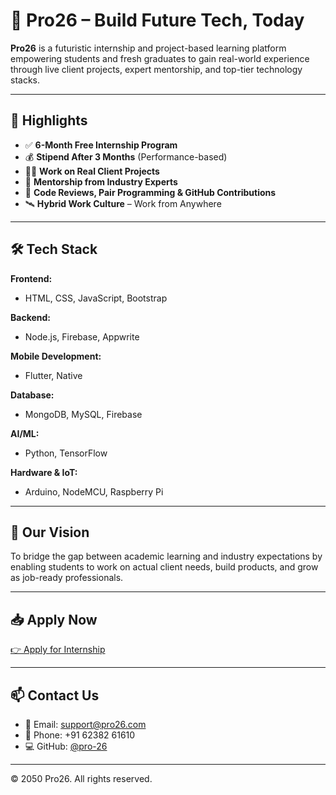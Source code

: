 # 🚀 Pro26 – Build Future Tech, Today

**Pro26** is a futuristic internship and project-based learning platform empowering students and fresh graduates to gain real-world experience through live client projects, expert mentorship, and top-tier technology stacks.

---

## 🌟 Highlights

- ✅ **6-Month Free Internship Program**
- 💰 **Stipend After 3 Months** (Performance-based)
- 👨‍💻 **Work on Real Client Projects**
- 🧠 **Mentorship from Industry Experts**
- 🧪 **Code Reviews, Pair Programming & GitHub Contributions**
- 🛰️ **Hybrid Work Culture** – Work from Anywhere

---

## 🛠️ Tech Stack

**Frontend:**
- HTML, CSS, JavaScript, Bootstrap

**Backend:**
- Node.js, Firebase, Appwrite

**Mobile Development:**
- Flutter, Native

**Database:**
- MongoDB, MySQL, Firebase

**AI/ML:**
- Python, TensorFlow

**Hardware & IoT:**
- Arduino, NodeMCU, Raspberry Pi

---

## 🧠 Our Vision

To bridge the gap between academic learning and industry expectations by enabling students to work on actual client needs, build products, and grow as job-ready professionals.

---

## 📥 Apply Now

[👉 Apply for Internship](https://internship.pro26.in/apply)

---

## 📫 Contact Us

- 📧 Email: [support@pro26.com](mailto:support@pro26.com)
- 📱 Phone: +91 62382 61610
- 💻 GitHub: [@pro-26](https://github.com/pro-26)

---

© 2050 Pro26. All rights reserved.
